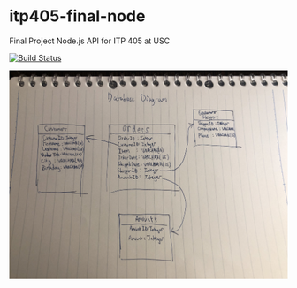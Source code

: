 # itp405-final-node
Final Project Node.js API for ITP 405 at USC

[![Build Status](https://travis-ci.org/Laurenzarus/itp405-final-node.svg?branch=master)](https://travis-ci.org/Laurenzarus/itp405-final-node)

![Database Diagram Link (You'll have to download the jpg](https://github.com/Laurenzarus/itp405-final-node/blob/master/diagram.jpg)
